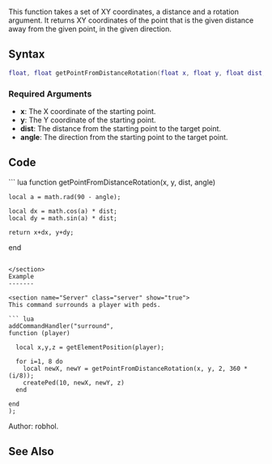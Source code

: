 <lowercasetitle></lowercasetitle>

This function takes a set of XY coordinates, a distance and a rotation argument. It returns XY coordinates of the point that is the given distance away from the given point, in the given direction.

Syntax
------

``` lua
float, float getPointFromDistanceRotation(float x, float y, float dist, float angle)
```

### Required Arguments

-   **x**: The X coordinate of the starting point.
-   **y**: The Y coordinate of the starting point.
-   **dist**: The distance from the starting point to the target point.
-   **angle**: The direction from the starting point to the target point.

Code
----

<section name="Function source" class="both" show="true">
``` lua
function getPointFromDistanceRotation(x, y, dist, angle)

    local a = math.rad(90 - angle);
 
    local dx = math.cos(a) * dist;
    local dy = math.sin(a) * dist;
 
    return x+dx, y+dy;
 
end
```

</section>
Example
-------

<section name="Server" class="server" show="true">
This command surrounds a player with peds.

``` lua
addCommandHandler("surround",
function (player)

  local x,y,z = getElementPosition(player);

  for i=1, 8 do
    local newX, newY = getPointFromDistanceRotation(x, y, 2, 360 * (i/8));
    createPed(10, newX, newY, z)
  end

end
);
```

</section>
Author: robhol.

See Also
--------

